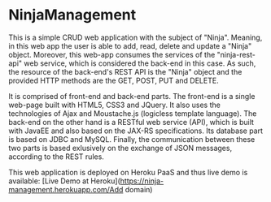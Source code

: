 # NinjaManagement

This is a simple CRUD web application with the subject of "Ninja". Meaning, in this web app the user is able to add, read, delete and update a "Ninja" object. Moreover, this web-app consumes the services of the "ninja-rest-api" web service, which is considered the back-end in this case. As such, the resource of the back-end's REST API is the "Ninja" object and the provided HTTP methods are the GET, POST, PUT and DELETE.

It is comprised of front-end and back-end parts. The front-end is a single web-page built with HTML5, CSS3 and JQuery. It also uses the technologies of Ajax and Moustache.js (logicless template language). The back-end on the other hand is a RESTful web service (API), which is built with JavaEE and also based on the JAX-RS specifications. Its database part is based on JDBC and MySQL. Finally, the communication between these two parts is based exlusively on the exchange of JSON messages, according to the REST rules.

This web application is deployed on Heroku PaaS and thus live demo is available: [Live Demo at Heroku](https://ninja-management.herokuapp.com/Add domain)
